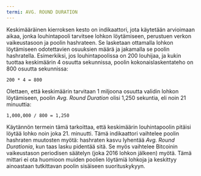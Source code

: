 ```yaml
---
termi: AVG. ROUND DURATION
---
```


Keskimääräinen kierroksen kesto on indikaattori, jota käytetään arvioimaan aikaa, jonka louhintapooli tarvitsee lohkon löytämiseen, perustuen verkon vaikeustasoon ja poolin hashrateen. Se lasketaan ottamalla lohkon löytämiseen odotettavien osuuksien määrä ja jakamalla se poolin hashratella. Esimerkiksi, jos louhintapoolissa on 200 louhijaa, ja kukin tuottaa keskimäärin 4 osuutta sekunnissa, poolin kokonaislaskentateho on 800 osuutta sekunnissa:

```text
200 * 4 = 800
```

Olettaen, että keskimäärin tarvitaan 1 miljoona osuutta validin lohkon löytämiseen, poolin *Avg. Round Duration* olisi 1,250 sekuntia, eli noin 21 minuuttia:

```text
1,000,000 / 800 = 1,250
```

Käytännön termein tämä tarkoittaa, että keskimäärin louhintapoolin pitäisi löytää lohko noin joka 21. minuutti. Tämä indikaattori vaihtelee poolin hashraten muutosten myötä: hashraten kasvu lyhentää *Avg. Round Durationia*, kun taas lasku pidentää sitä. Se myös vaihtelee Bitcoinin vaikeustason periodisen säätelyn (joka 2016 lohkon jälkeen) myötä. Tämä mittari ei ota huomioon muiden poolien löytämiä lohkoja ja keskittyy ainoastaan tutkittavan poolin sisäiseen suorituskykyyn.